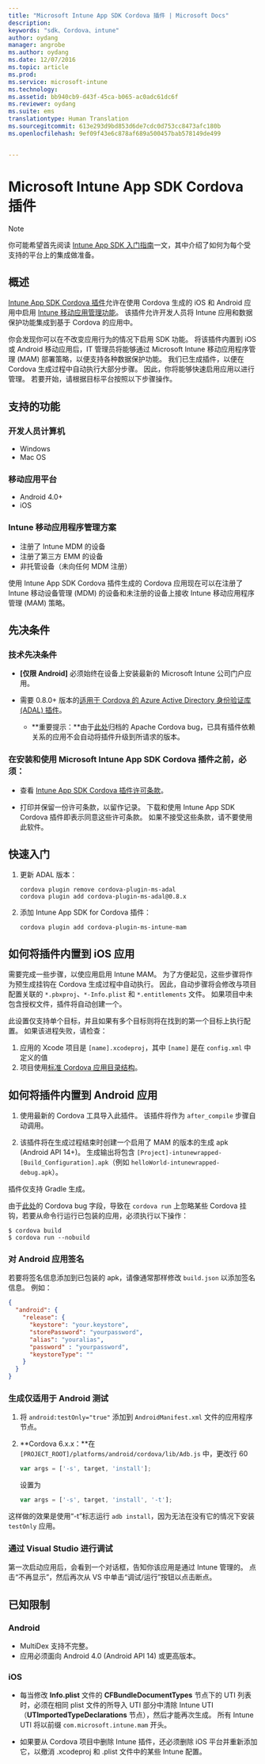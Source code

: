 ```yaml
---
title: "Microsoft Intune App SDK Cordova 插件 | Microsoft Docs"
description: 
keywords: "sdk、Cordova、intune"
author: oydang
manager: angrobe
ms.author: oydang
ms.date: 12/07/2016
ms.topic: article
ms.prod: 
ms.service: microsoft-intune
ms.technology: 
ms.assetid: bb940cb9-d43f-45ca-b065-ac0adc61dc6f
ms.reviewer: oydang
ms.suite: ems
translationtype: Human Translation
ms.sourcegitcommit: 613e293d9bd853d6de7cdc0d753cc8473afc180b
ms.openlocfilehash: 9ef09f43e6c878af689a500457bab578149de499


---
```

# <a name="microsoft-intune-app-sdk-cordova-plugin"></a>Microsoft Intune App SDK Cordova 插件

> [!NOTE]
> 你可能希望首先阅读 [ Intune App SDK 入门指南](intune-app-sdk-get-started.md)一文，其中介绍了如何为每个受支持的平台上的集成做准备。


## <a name="overview"></a>概述

[Intune App SDK Cordova 插件](https://github.com/msintuneappsdk/cordova-plugin-ms-intune-mam)允许在使用 Cordova 生成的 iOS 和 Android 应用中启用 [Intune 移动应用管理功能](/intune/deploy-use/protect-app-data-using-mobile-app-management-policies-with-microsoft-intune)。 该插件允许开发人员将 Intune 应用和数据保护功能集成到基于 Cordova 的应用中。

你会发现你可以在不改变应用行为的情况下启用 SDK 功能。 将该插件内置到 iOS 或 Android 移动应用后，IT 管理员将能够通过 Microsoft Intune 移动应用程序管理 (MAM) 部署策略，以便支持各种数据保护功能。 我们已生成插件，以便在 Cordova 生成过程中自动执行大部分步骤。 因此，你将能够快速启用应用以进行管理。 若要开始，请根据目标平台按照以下步骤操作。




## <a name="whats-supported"></a>支持的功能

### <a name="developer-machines"></a>开发人员计算机
* Windows
* Mac OS


### <a name="mobile-app-platforms"></a>移动应用平台
* Android 4.0+
* iOS

### <a name="intune-mobile-application-management-scenarios"></a>Intune 移动应用程序管理方案

* 注册了 Intune MDM 的设备
* 注册了第三方 EMM 的设备
* 非托管设备（未向任何 MDM 注册）

使用 Intune App SDK Cordova 插件生成的 Cordova 应用现在可以在注册了 Intune 移动设备管理 (MDM) 的设备和未注册的设备上接收 Intune 移动应用程序管理 (MAM) 策略。



## <a name="prerequisites"></a>先决条件

### <a name="technical-prerequisites"></a>技术先决条件

* **[仅限 Android]** 必须始终在设备上安装最新的 Microsoft Intune 公司门户应用。


* 需要 0.8.0+ 版本的[适用于 Cordova 的 Azure Active Directory 身份验证库 (ADAL) 插件](https://github.com/AzureAD/azure-activedirectory-library-for-cordova)。
  * **重要提示：**由于[此处](https://issues.apache.org/jira/browse/CB-6227?jql=text%20~%20%22plugin%20dependency%22)归档的 Apache Cordova bug，已具有插件依赖关系的应用不会自动将插件升级到所请求的版本。


### <a name="before-you-install-and-use-microsoft-intune-app-sdk-cordova-plugin-you-must"></a>在安装和使用 Microsoft Intune App SDK Cordova 插件之前，**必须**：

* 查看 [Intune App SDK Cordova 插件许可条款](https://github.com/msintuneappsdk/cordova-plugin-ms-intune-mam/blob/master/Intune_App_SDK_Cordova_plugin_RTM_license.pdf)。

* 打印并保留一份许可条款，以留作记录。 下载和使用 Intune App SDK Cordova 插件即表示同意这些许可条款。  如果不接受这些条款，请不要使用此软件。


## <a name="quick-start"></a>快速入门

1. 更新 ADAL 版本：

    ```
    cordova plugin remove cordova-plugin-ms-adal
    cordova plugin add cordova-plugin-ms-adal@0.8.x
    ```

2. 添加 Intune App SDK for Cordova 插件：

    ```
    cordova plugin add cordova-plugin-ms-intune-mam
    ```

## <a name="how-to-build-the-plugin-into-your-ios-app"></a>如何将插件内置到 iOS 应用

需要完成一些步骤，以使应用启用 Intune MAM。 为了方便起见，这些步骤将作为预生成挂钩在 Cordova 生成过程中自动执行。 因此，自动步骤将会修改与项目配置关联的 `*.pbxproj`、`*-Info.plist` 和 `*.entitlements` 文件。 如果项目中未包含授权文件，插件将自动创建一个。

此设置仅支持单个目标，并且如果有多个目标则将在找到的第一个目标上执行配置。 如果该进程失败，请检查：

1. 应用的 Xcode 项目是 `[name].xcodeproj`，其中 `[name]` 是在 `config.xml` 中定义的值
2. 项目使用[标准 Cordova 应用目录结构](https://cordova.apache.org/docs/en/latest/reference/cordova-cli/index.html#directory-structure)。

## <a name="how-to-build-the-plugin-into-your-android-app"></a>如何将插件内置到 Android 应用

1. 使用最新的 Cordova 工具导入此插件。 该插件将作为 `after_compile` 步骤自动调用。

2. 该插件将在生成过程结束时创建一个启用了 MAM 的版本的生成 apk (Android API 14+)。 生成输出将包含 `[Project]-intunewrapped-[Build_Configuration].apk`（例如 `helloWorld-intunewrapped-debug.apk`）。

插件仅支持 Gradle 生成。

由于[此处](https://issues.apache.org/jira/browse/CB-9434)的 Cordova bug 字段，导致在 `cordova run` 上忽略某些 Cordova 挂钩，若要从命令行运行已包装的应用，必须执行以下操作：

```
$ cordova build
$ cordova run --nobuild
```


### <a name="signing-your-android-app"></a>对 Android 应用签名
若要将签名信息添加到已包装的 apk，请像通常那样修改 `build.json` 以添加签名信息。 例如：
```json
{
  "android": {
    "release": {
      "keystore": "your.keystore",
      "storePassword": "yourpassword",
      "alias": "youralias",
      "password" : "yourpassword",
      "keystoreType": ""
    }
  }
}
```

### <a name="build-for-android-test-only"></a>生成仅适用于 Android 测试

1. 将 `android:testOnly="true"` 添加到 `AndroidManifest.xml` 文件的应用程序节点。


2. **Cordova 6.x.x：**在 `[PROJECT_ROOT]/platforms/android/cordova/lib/Adb.js` 中，更改行 60

    ```javascript
    var args = ['-s', target, 'install'];
    ```
    设置为
    ```javascript
    var args = ['-s', target, 'install', '-t'];
    ```

这样做的效果是使用“-t”标志运行 `adb install`，因为无法在没有它的情况下安装 `testOnly` 应用。

### <a name="debugging-from-visual-studio"></a>通过 Visual Studio 进行调试
第一次启动应用后，会看到一个对话框，告知你该应用是通过 Intune 管理的。 点击“不再显示”，然后再次从 VS 中单击“调试/运行”按钮以点击断点。

## <a name="known-limitations"></a>已知限制
### <a name="android"></a>Android
* MultiDex 支持不完整。
* 应用必须面向 Android 4.0 (Android API 14) 或更高版本。

### <a name="ios"></a>iOS
* 每当修改 **Info.plist** 文件的 **CFBundleDocumentTypes** 节点下的 UTI 列表时，必须在相同 plist 文件的所导入 UTI 部分中清除 Intune UTI（**UTImportedTypeDeclarations** 节点），然后才能再次生成。 所有 Intune UTI 将以前缀 `com.microsoft.intune.mam` 开头。

* 如果要从 Cordova 项目中删除 Intune 插件，还必须删除 iOS 平台并重新添加它，以撤消 .xcodeproj 和 .plist 文件中的某些 Intune 配置。



<!--HONumber=Dec16_HO2-->



